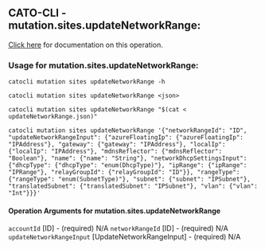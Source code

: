 
## CATO-CLI - mutation.sites.updateNetworkRange:
[Click here](https://api.catonetworks.com/documentation/#mutation-updateNetworkRange) for documentation on this operation.

### Usage for mutation.sites.updateNetworkRange:

`catocli mutation sites updateNetworkRange -h`

`catocli mutation sites updateNetworkRange <json>`

`catocli mutation sites updateNetworkRange "$(cat < updateNetworkRange.json)"`

`catocli mutation sites updateNetworkRange '{"networkRangeId": "ID", "updateNetworkRangeInput": {"azureFloatingIp": {"azureFloatingIp": "IPAddress"}, "gateway": {"gateway": "IPAddress"}, "localIp": {"localIp": "IPAddress"}, "mdnsReflector": {"mdnsReflector": "Boolean"}, "name": {"name": "String"}, "networkDhcpSettingsInput": {"dhcpType": {"dhcpType": "enum(DhcpType)"}, "ipRange": {"ipRange": "IPRange"}, "relayGroupId": {"relayGroupId": "ID"}}, "rangeType": {"rangeType": "enum(SubnetType)"}, "subnet": {"subnet": "IPSubnet"}, "translatedSubnet": {"translatedSubnet": "IPSubnet"}, "vlan": {"vlan": "Int"}}}'`

#### Operation Arguments for mutation.sites.updateNetworkRange ####
`accountId` [ID] - (required) N/A 
`networkRangeId` [ID] - (required) N/A 
`updateNetworkRangeInput` [UpdateNetworkRangeInput] - (required) N/A 
